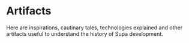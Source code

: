 # Artifacts

Here are inspirations, cautinary tales, technologies explained and other artifacts useful to understand the history of Supa development.